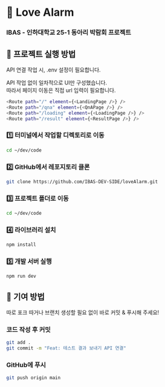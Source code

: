 # 💖 Love Alarm

### IBAS - 인하대학교 25-1 동아리 박람회 프로젝트

## 📌 프로젝트 실행 방법
API 연결 작업 시, .env 설정이 필요합니다.  

API 작업 없이 일차적으로 UI만 구성했습니다.  
따라서 페이지 이동은 직접 url 입력이 필요합니다.  

```sh
<Route path="/" element={<LandingPage />} />
<Route path="/qna" element={<QnAPage />} />
<Route path="/loading" element={<LoadingPage />} />
<Route path="/result" element={<ResultPage />} />
```

### 1️⃣ 터미널에서 작업할 디렉토리로 이동
```sh
cd ~/dev/code
```

### 2️⃣ GitHub에서 레포지토리 클론
```sh
git clone https://github.com/IBAS-DEV-SIDE/loveAlarm.git
```

### 3️⃣ 프로젝트 폴더로 이동
```sh
cd ~/dev/code
```

### 4️⃣ 라이브러리 설치
```sh
npm install
```

### 5️⃣ 개발 서버 실행
```sh
npm run dev
```

## 📌 기여 방법
따로 포크 따거나 브랜치 생성할 필요 없이 바로 커밋 & 푸시해 주세요!

### 코드 작성 후 커밋
```sh
git add .
git commit -m "Feat: 테스트 결과 보내기 API 연결"
```

### GitHub에 푸시
```sh
git push origin main
```
